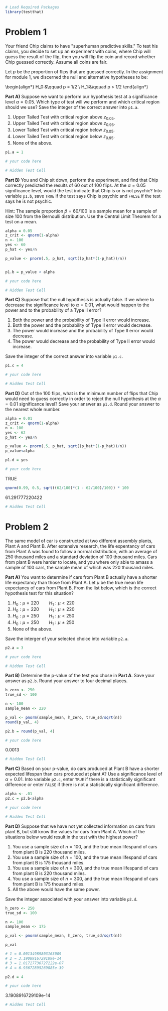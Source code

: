 ```R
# Load Required Packages
library(testthat)
```

# Problem 1

Your friend Chip claims to have "superhuman predictive skills." To test his claims, you decide to set up an experiment with coins, where Chip will guess the result of the flip, then you will flip the coin and record whether Chip guessed correctly. Assume all coins are fair.

Let $p$ be the proportion of flips that are guessed correctly. In the assignment for module 1, we discerned the null and alternative hypotheses to be:

\begin{align*}
    H_0:&\qquad p = 1/2 \\
    H_1:&\qquad p > 1/2
\end{align*}

**Part A)** Suppose we want to perform our hypothesis test at a significance level $\alpha=0.05$. Which type of test will we perform and which critical region should we use? Save the integer of the correct answer into `p1.a`.

1. Upper Tailed Test with critical region above $z_{0.05}$.
2. Upper Tailed Test with critical region above $z_{0.95}$.
3. Lower Tailed Test with critical region below $z_{0.05}$.
4. Lower Tailed Test with critical region below $z_{0.95}$.
5. None of the above.


```R
p1.a = 1

# your code here

```


```R
# Hidden Test Cell
```

**Part B)** You and Chip sit down, perform the experiment, and find that Chip correctly predicted the results of 60 out of 100 flips. At the $\alpha=0.05$ significance level, would the test indicate that Chip is or is not psychic? Into variable `p1.b`, save `TRUE` if the test says Chip is psychic and `FALSE` if the test says he is not psychic.

Hint: The sample proportion $\widehat{p}=60/100$ is a sample mean for a sample of size $100$ from the Bernoulli distribution. Use the Central Limit Theorem for a test on a mean.


```R
alpha = 0.05
z_crit <- qnorm(1-alpha)
n <- 100
yes <- 60
p_hat <- yes/n

p_value <- pnorm(.5, p_hat, sqrt((p_hat*(1-p_hat))/n))


p1.b = p_value < alpha

# your code here

```


```R
# Hidden Test Cell
```

**Part C)** Suppose that the null hypothesis is actually false. If we where to decrease the significance level to $\alpha=0.01$, what would happen to the power and to the probability of a Type II error? 

1. Both the power and the probability of Type II error would increase.
2. Both the power and the probability of Type II error would decrease.
3. The power would increase and the probability of Type II error would decrease.
4. The power would decrease and the probability of Type II error would increase.

Save the integer of the correct answer into variable `p1.c`.


```R
p1.c = 4

# your code here

```


```R
# Hidden Test Cell
```

**Part D)** Out of the 100 flips, what is the minimum number of flips that Chip would need to guess correctly in order to reject the null hypothesis at the $\alpha=0.01$ significance level? Save your answer as `p1.d`. Round your answer to the nearest whole number.


```R
alpha = 0.01
z_crit <- qnorm(1-alpha)
n <- 100
yes <- 62
p_hat <- yes/n

p_value <- pnorm(.5, p_hat, sqrt((p_hat*(1-p_hat))/n))
p_value<alpha

p1.d = yes

# your code here

```


TRUE



```R
qnorm(0.99, 0.5, sqrt((62/100)*(1 - 62/100)/100)) * 100
```


61.291777220422



```R
# Hidden Test Cell
```

# Problem 2

The same model of car is constructed at two different assembly plants, Plant A and Plant B. After extensive research, the life expentancy of cars from Plant A was found to follow a normal distribution, with an average of 250 thousand miles and a standard deviation of 100 thousand miles. Cars from plant B were harder to locate, and you where only able to amass a sample of 100 cars, the sample mean of which was 220 thousand miles. 

**Part A)** You want to determine if cars from Plant B actually have a shorter life expectancy than those from Plant A. Let $\mu$ be the true mean life expectancy of cars from Plant B. From the list below, which is the correct hypothesis test for this situation?

1. $H_0: \mu = 220 \qquad H_1: \mu < 220$
2. $H_0: \mu = 220 \qquad H_1: \mu \ne 220$
3. $H_0: \mu = 250 \qquad H_1: \mu < 250$
4. $H_0: \mu = 250 \qquad H_1: \mu \ne 250$
5. None of the above.

Save the interger of your selected choice into variable `p2.a`.


```R
p2.a = 3

# your code here

```


```R
# Hidden Test Cell
```

**Part B)** Determine the p-value of the test you chose in **Part A**. Save your answer as `p2.b`. Round your answer to four decimal places.


```R
h_zero <- 250
true_sd <- 100

n <- 100
sample_mean <- 220

p_val <- pnorm(sample_mean, h_zero, true_sd/sqrt(n))
round(p_val, 4)

p2.b = round(p_val, 4)

# your code here

```


0.0013



```R
# Hidden Test Cell
```

**Part C)** Based on your p-value, do cars produced at Plant B have a shorter expected lifespan than cars produced at plant A? Use a significance level of $\alpha = 0.01$. Into variable `p2.c`, enter `TRUE` if there is a statistically significant difference or enter `FALSE` if there is not a statistically significant difference.


```R
alpha <- .01
p2.c = p2.b<alpha

# your code here

```


```R
# Hidden Test Cell
```

**Part D)** Suppose that we have not yet collected information on cars from plant B, but still know the values for cars from Plant A. Which of the situations below would result in the test with the highest power?

1. You use a sample size of $n=100$, and the true mean lifespand of cars from plant B is $220$ thousand miles.
2. You use a sample size of $n=100$, and the true mean lifespand of cars from plant B is $175$ thousand miles.
3. You use a sample size of $n=300$, and the true mean lifespand of cars from plant B is $220$ thousand miles.
4. You use a sample size of $n=300$, and the true mean lifespand of cars from plant B is $175$ thousand miles.
5. All the above would have the same power.

Save the integer associated with your answer into variable `p2.d`.


```R
h_zero <- 250
true_sd <- 100

n <- 100
sample_mean <- 175

p_val <- pnorm(sample_mean, h_zero, true_sd/sqrt(n))

p_val

# 1 = 0.00134989803163009
# 2 = 3.1908916729109e-14
# 3 = 1.01727730727222e-07
# 4 = 6.93672895269885e-39  

p2.d = 4

# your code here

```


3.1908916729109e-14



```R
# Hidden Test Cell
```
